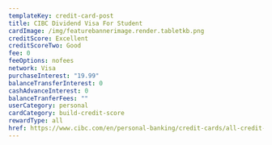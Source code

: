 ```yaml
---
templateKey: credit-card-post
title: CIBC Dividend Visa For Student
cardImage: /img/featurebannerimage.render.tabletkb.png
creditScore: Excellent
creditScoreTwo: Good
fee: 0
feeOptions: nofees
network: Visa
purchaseInterest: "19.99"
balanceTransferInterest: 0
cashAdvanceInterest: 0
balanceTranferFees: ""
userCategory: personal
cardCategory: build-credit-score
rewardType: all
href: https://www.cibc.com/en/personal-banking/credit-cards/all-credit-cards/dividend-visa-for-students.html
---
```

